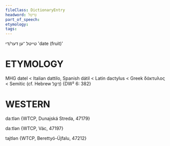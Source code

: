```yaml
---
fileClass: DictionaryEntry
headword: טייטל
part_of_speech: 
etymology: 
tags: 
---
```

טייטל
־ען
דער/די
'date (fruit)'

ETYMOLOGY
===========
MHG datel < Italian dattilo, Spanish dátil < Latin dactylus < Greek δάκτυλος < Semitic (cf. Hebrew דֶקֶל)
{DW² 6: 382}

WESTERN
========

daːtlən {WTCP, Dunajská Streda, 47179}

daːtlən {WTCP, Vác, 47197}

tajtlən {WTCP, Berettyó-Újfalu, 47212}

